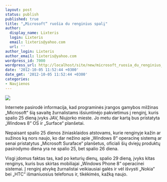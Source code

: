 ```yaml
---
layout: post
status: publish
published: true
title: "„Microsoft“ ruošia du renginius spalį"
author:
  display_name: Lixteris
  login: Lixteris
  email: lixteris@yahoo.com
  url: ''
author_login: Lixteris
author_email: lixteris@yahoo.com
wordpress_id: 7000
wordpress_url: http://localhost/site/new/microsoft_ruosia_du_renginius_spali/
date: '2012-10-05 11:52:44 +0300'
date_gmt: '2012-10-05 11:52:44 +0300'
categories:
- Naujienos
---
```

<p><div class="imgright"><img src="http://technews.lt/upload/microsoft-event.jpeg-460x307.jpg"  /></div></p>
<p>
	Internete pasirodė informacija, kad programinės įrangos gamybos milžinas &bdquo;Microsoft&ldquo; &scaron;ią savaitę žurnalistams i&scaron;siuntinėjo pakvietimus į renginį, kuris spalio 25 dieną įvyks JAV, Niujorko mieste. Jo metu dar kartą bus pristatyta &bdquo;Windows 8&ldquo; OS ir &bdquo;Surface&ldquo; plan&scaron;etai.</p>
<p>
	Nepaisant spalio 25 dienos žiniasklaidos atstovams, kurie renginyje kažin ar sužinos ką nors naujo, ko dar nežino apie &bdquo;Windows 8&ldquo; operacinę sistemą ar senai pristatytus &bdquo;Microsoft Suraface&ldquo; plan&scaron;etus, oficiali &scaron;ių dviejų produktų pasirodymo diena yra ne spalio 25, bet spalio 26 diena.</p>
<p>
	Visgi įdomus faktas tas, kad po keturių dienų, spalio 29 dieną, įvyks kitas renginys, kuris bus skirtas mobiliajai &bdquo;Windows Phone 8&ldquo; operacinei sistemai. Į renginį atvykę žurnalistai veikiausiai galės ir vėl i&scaron;vysti &bdquo;Nokia&ldquo; bei &bdquo;HTC&ldquo; i&scaron;maniuosius telefonus ir, tikėkimės, kažką naujo.</p>
